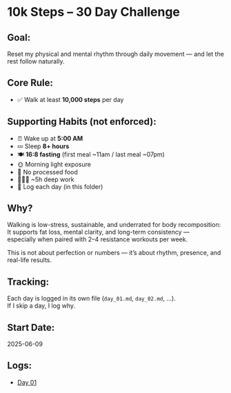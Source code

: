 # 10k Steps – 30 Day Challenge

## Goal:
Reset my physical and mental rhythm through daily movement — and let the rest follow naturally.

## Core Rule:
- ✅ Walk at least **10,000 steps** per day

## Supporting Habits (not enforced):
- ⏰ Wake up at **5:00 AM**
- 💤 Sleep **8+ hours**
- 🍽 **16:8 fasting** (first meal ~11am / last meal ~07pm)
- 🌞 Morning light exposure
- 🧼 No processed food
- 👨🏻‍💻 ~5h deep work
- 🧠 Log each day (in this folder)

## Why?
Walking is low-stress, sustainable, and underrated for body recomposition:  
It supports fat loss, mental clarity, and long-term consistency —  
especially when paired with 2–4 resistance workouts per week.

This is not about perfection or numbers — it’s about rhythm, presence, and real-life results.

## Tracking:
Each day is logged in its own file (`day_01.md`, `day_02.md`, ...).  
If I skip a day, I log why.

## Start Date:
2025-06-09

## Logs:
- [Day 01](day_01.md)

